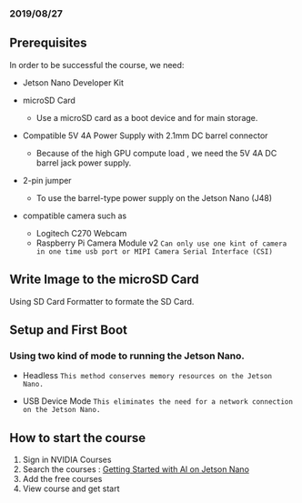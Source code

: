 ### 2019/08/27
  
## Prerequisites
  In order to be successful the course, we need:

  * Jetson Nano Developer Kit
  
  * microSD Card
    * Use a microSD card as a boot device and for main storage. 
    
  * Compatible 5V 4A Power Supply with 2.1mm DC barrel connector
    * Because of the high GPU compute load , we need the 5V 4A DC barrel jack power supply.
    
  * 2-pin jumper
    * To use the barrel-type power supply on the Jetson Nano (J48)
  
  * compatible camera such as
    * Logitech C270 Webcam
    * Raspberry Pi Camera Module v2
      `Can only use one kint of camera in one time usb port or MIPI Camera Serial Interface (CSI)`

## Write Image to the microSD Card
  Using SD Card Formatter to formate the SD Card.
  
## Setup and First Boot
  ### Using two kind of mode to running the Jetson Nano.
  * Headless 
    `This method conserves memory resources on the Jetson Nano.`
  
  * USB Device Mode
    `This eliminates the need for a network connection on the Jetson Nano.`
      
 
## How to start the course
  1. Sign in NVIDIA Courses
  2. Search the courses : [Getting Started with AI on Jetson Nano](https://courses.nvidia.com/courses)
  3. Add the free courses
  4. View course and get start



  

